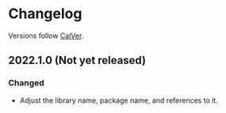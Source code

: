 # Changelog

Versions follow [CalVer](https://calver.org).

## 2022.1.0 (Not yet released)

### Changed

- Adjust the library name, package name, and references to it.
